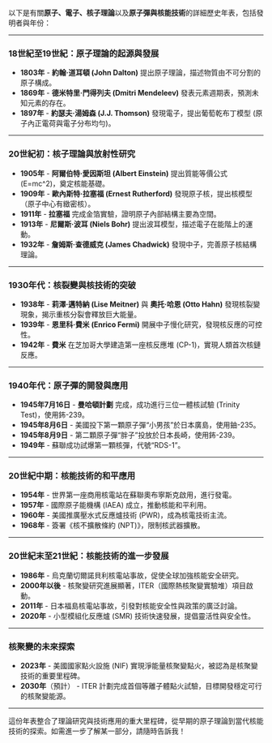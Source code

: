 以下是有關**原子、電子、核子理論**以及**原子彈與核能技術**的詳細歷史年表，包括發明者與年份：  

---

### **18世紀至19世紀：原子理論的起源與發展**  
- **1803年** - **約翰·道耳頓 (John Dalton)** 提出原子理論，描述物質由不可分割的原子構成。  
- **1869年** - **德米特里·門得列夫 (Dmitri Mendeleev)** 發表元素週期表，預測未知元素的存在。  
- **1897年** - **約瑟夫·湯姆森 (J.J. Thomson)** 發現電子，提出葡萄乾布丁模型 (原子內正電荷與電子分布均勻)。  

---

### **20世紀初：核子理論與放射性研究**  
- **1905年** - **阿爾伯特·愛因斯坦 (Albert Einstein)** 提出質能等價公式 \(E=mc^2\)，奠定核能基礎。  
- **1909年** - **歐內斯特·拉塞福 (Ernest Rutherford)** 發現原子核，提出核模型（原子中心有緻密核）。  
- **1911年** - **拉塞福** 完成金箔實驗，證明原子內部結構主要為空間。  
- **1913年** - **尼爾斯·波耳 (Niels Bohr)** 提出波耳模型，描述電子在能階上的運動。  
- **1932年** - **詹姆斯·查德威克 (James Chadwick)** 發現中子，完善原子核結構理論。  

---

### **1930年代：核裂變與核技術的突破**  
- **1938年** - **莉澤·邁特納 (Lise Meitner)** 與 **奧托·哈恩 (Otto Hahn)** 發現核裂變現象，揭示重核分裂會釋放巨大能量。  
- **1939年** - **恩里科·費米 (Enrico Fermi)** 開展中子慢化研究，發現核反應的可控性。  
- **1942年** - **費米** 在芝加哥大學建造第一座核反應堆 (CP-1)，實現人類首次核鏈反應。  

---

### **1940年代：原子彈的開發與應用**  
- **1945年7月16日** - **曼哈頓計劃** 完成，成功進行三位一體核試驗 (Trinity Test)，使用鈽-239。  
- **1945年8月6日** - 美國投下第一顆原子彈“小男孩”於日本廣島，使用鈾-235。  
- **1945年8月9日** - 第二顆原子彈“胖子”投放於日本長崎，使用鈽-239。  
- **1949年** - 蘇聯成功試爆第一顆核彈，代號“RDS-1”。  

---

### **20世紀中期：核能技術的和平應用**  
- **1954年** - 世界第一座商用核電站在蘇聯奧布寧斯克啟用，進行發電。  
- **1957年** - 國際原子能機構 (IAEA) 成立，推動核能和平利用。  
- **1960年** - 美國推廣壓水式反應爐技術 (PWR)，成為核電技術主流。  
- **1968年** - 簽署《核不擴散條約 (NPT)》，限制核武器擴散。  

---

### **20世紀末至21世紀：核能技術的進一步發展**  
- **1986年** - 烏克蘭切爾諾貝利核電站事故，促使全球加強核能安全研究。  
- **2000年以後** - 核聚變研究進展顯著，ITER（國際熱核聚變實驗堆）項目啟動。  
- **2011年** - 日本福島核電站事故，引發對核能安全性與政策的廣泛討論。  
- **2020年** - 小型模組化反應爐 (SMR) 技術快速發展，提倡靈活性與安全性。  

---

### **核聚變的未來探索**  
- **2023年** - 美國國家點火設施 (NIF) 實現淨能量核聚變點火，被認為是核聚變技術的重要里程碑。  
- **2030年**（預計） - ITER 計劃完成首個等離子體點火試驗，目標開發穩定可行的核聚變能源。  

---

這份年表整合了理論研究與技術應用的重大里程碑，從早期的原子理論到當代核能技術的探索。如需進一步了解某一部分，請隨時告訴我！